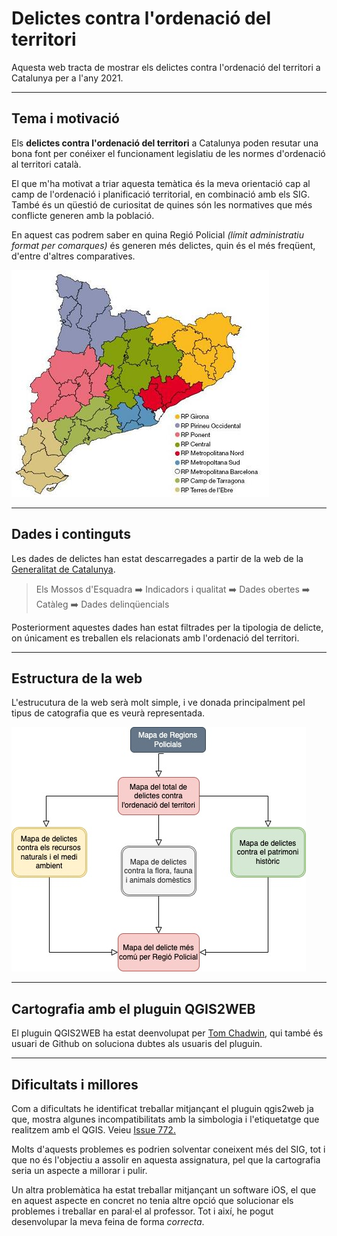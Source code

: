 # Delictes contra l'ordenació del territori
Aquesta web tracta de mostrar els delictes contra l'ordenació del territori a Catalunya per a l'any 2021.

---
## Tema i motivació
Els **delictes contra l'ordenació del territori** a Catalunya poden resutar una bona font per conéixer el funcionament legislatiu de les normes d'ordenació al territori català.

El que m'ha motivat a triar aquesta temàtica és la meva orientació cap al camp de l'ordenació i planificació territorial, en combinació amb els SIG. També és un qüestió de curiositat de quines són les normatives que més conflicte generen amb la població.

En aquest cas podrem saber en quina Regió Policial *(límit administratiu format per comarques)* és generen més delictes, quin és el més freqüent, d'entre d'altres comparatives.

![Mapa de Regions policials de Catalunya](/images/mapa_regions_policials.jpg)


---
## Dades i continguts

Les dades de delictes han estat descarregades a partir de la web de la [Generalitat de Catalunya](https://mossos.gencat.cat/ca/els_mossos_desquadra/indicadors_i_qualitat/dades_obertes/cataleg_dades_obertes/dades-delinqueencials/).

> Els Mossos d'Esquadra ➡️ Indicadors i qualitat ➡️ Dades obertes ➡️ Catàleg ➡️ Dades delinqüencials

Posteriorment aquestes dades han estat filtrades per la tipologia de delicte, on únicament es treballen els relacionats amb l'ordenació del territori.


---
## Estructura de la web

L'estrucutura de la web serà molt simple, i ve donada principalment pel tipus de catografia que es veurà representada.

![Estructura de la informació dels mapes](/images/map-diagram.jpg)


---
## Cartografia amb el pluguin QGIS2WEB
El pluguin QGIS2WEB ha estat deenvolupat per [Tom Chadwin](https://github.com/tomchadwin), qui també és usuari de Github on soluciona dubtes als usuaris del pluguin.



---
## Dificultats i millores

Com a dificultats he identificat treballar mitjançant el pluguin qgis2web ja que, mostra algunes incompatibilitats amb la simbologia i l'etiquetatge que realitzem amb el QGIS. Veieu [Issue 772.](https://github.com/tomchadwin/qgis2web/issues/772)

Molts d'aquests problemes es podrien solventar coneixent més del SIG, tot i que no és l'objectiu a assolir en aquesta assignatura, pel que la cartografia seria un aspecte a millorar i pulir.

Un altra problemàtica ha estat treballar mitjançant un software iOS, el que en aquest aspecte en concret no tenia altre opció que solucionar els problemes i treballar en paral·el al professor. Tot i així, he pogut desenvolupar la meva feina de forma *correcta*.





